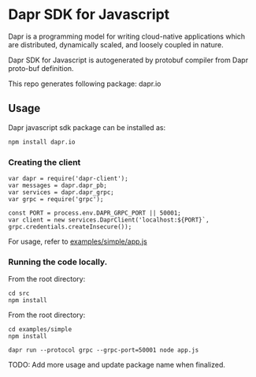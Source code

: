# Dapr SDK for Javascript
Dapr is a programming model for writing cloud-native applications which are distributed, dynamically scaled, and loosely coupled in nature.

Dapr SDK for Javascript is autogenerated by protobuf compiler from Dapr proto-buf definition.

This repo generates following package:
dapr.io

## Usage
Dapr javascript sdk package can be installed as:
```bash
npm install dapr.io
```

### Creating the client
```
var dapr = require('dapr-client');
var messages = dapr.dapr_pb; 
var services = dapr.dapr_grpc;
var grpc = require('grpc');

const PORT = process.env.DAPR_GRPC_PORT || 50001;
var client = new services.DaprClient('localhost:${PORT}`, grpc.credentials.createInsecure());
```

For usage, refer to [examples/simple/app.js](https://github.com/dapr/js-sdk/blob/master/examples/simple/app.js)


### Running the code locally.

From the root directory:

```
cd src
npm install
```

From the root directory:

```
cd examples/simple
npm install
```

```
dapr run --protocol grpc --grpc-port=50001 node app.js
```


TODO: Add more usage and update package name when finalized.

